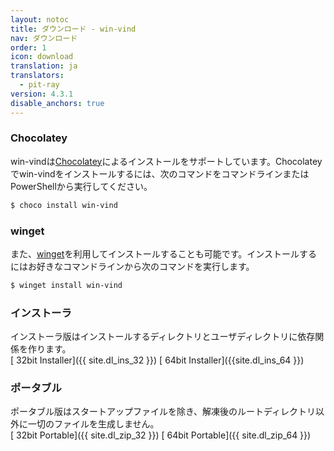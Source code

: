 ```yaml
---
layout: notoc
title: ダウンロード - win-vind
nav: ダウンロード
order: 1
icon: download
translation: ja
translators:
  - pit-ray
version: 4.3.1
disable_anchors: true
---
```



### Chocolatey
win-vindは[Chocolatey](https://chocolatey.org/)によるインストールをサポートしています。Chocolateyでwin-vindをインストールするには、次のコマンドをコマンドラインまたはPowerShellから実行してください。

```sh
$ choco install win-vind
```

### winget
また、[winget](https://github.com/microsoft/winget-cli)を利用してインストールすることも可能です。インストールするにはお好きなコマンドラインから次のコマンドを実行します。
```sh
$ winget install win-vind
```

### インストーラ
インストーラ版はインストールするディレクトリとユーザディレクトリに依存関係を作ります。  
[<span class="site-masthead__button"><i class="fas fa-download"></i>&nbsp;<span>32bit Installer</span></span>]({{ site.dl_ins_32 }})
[<span class="site-masthead__button"><i class="fas fa-download"></i>&nbsp;<span>64bit Installer</span></span>]({{site.dl_ins_64 }})


### ポータブル
ポータブル版はスタートアップファイルを除き、解凍後のルートディレクトリ以外に一切のファイルを生成しません。  
[<span class="site-masthead__button"><i class="fas fa-download"></i>&nbsp;<span>32bit Portable</span></span>]({{ site.dl_zip_32 }})
[<span class="site-masthead__button"><i class="fas fa-download"></i>&nbsp;<span>64bit Portable</span></span>]({{ site.dl_zip_64 }})

<br>

